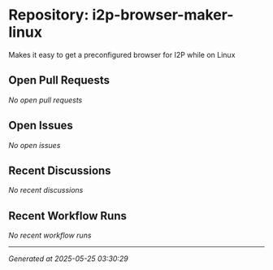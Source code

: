 # Repository: i2p-browser-maker-linux

Makes it easy to get a preconfigured browser for I2P while on Linux

## Open Pull Requests


*No open pull requests*


## Open Issues


*No open issues*


## Recent Discussions


*No recent discussions*


## Recent Workflow Runs


*No recent workflow runs*


---
*Generated at 2025-05-25 03:30:29*
